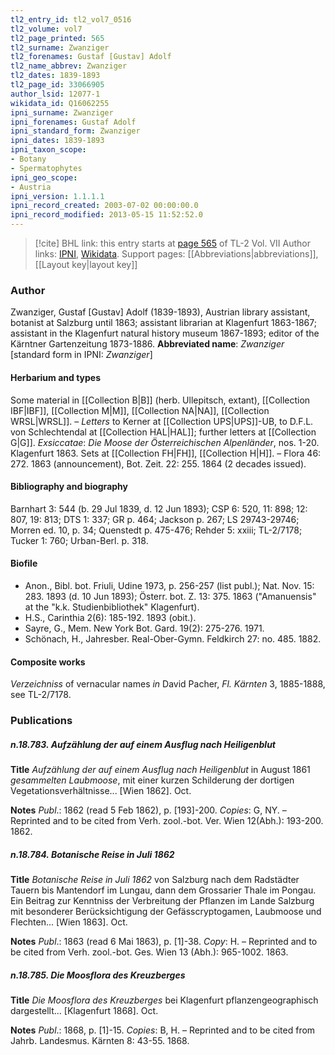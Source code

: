 ```yaml
---
tl2_entry_id: tl2_vol7_0516
tl2_volume: vol7
tl2_page_printed: 565
tl2_surname: Zwanziger
tl2_forenames: Gustaf [Gustav] Adolf
tl2_name_abbrev: Zwanziger
tl2_dates: 1839-1893
tl2_page_id: 33066905
author_lsid: 12077-1
wikidata_id: Q16062255
ipni_surname: Zwanziger
ipni_forenames: Gustaf Adolf
ipni_standard_form: Zwanziger
ipni_dates: 1839-1893
ipni_taxon_scope: 
- Botany
- Spermatophytes
ipni_geo_scope: 
- Austria
ipni_version: 1.1.1.1
ipni_record_created: 2003-07-02 00:00:00.0
ipni_record_modified: 2013-05-15 11:52:52.0
---
```


> [!cite] BHL link: this entry starts at [page 565](https://www.biodiversitylibrary.org/page/33066905) of TL-2 Vol. VII
> Author links: [IPNI](https://www.ipni.org/a/12077-1), [Wikidata](https://www.wikidata.org/wiki/Q16062255). Support pages: [[Abbreviations|abbreviations]], [[Layout key|layout key]]

### Author

Zwanziger, Gustaf \[Gustav\] Adolf (1839-1893), Austrian library assistant, botanist at Salzburg until 1863; assistant librarian at Klagenfurt 1863-1867; assistant in the Klagenfurt natural history museum 1867-1893; editor of the Kärntner Gartenzeitung 1873-1886. 
**Abbreviated name**: *Zwanziger* \[standard form in IPNI: *Zwanziger*\]

#### Herbarium and types

Some material in [[Collection B|B]] (herb. Ullepitsch, extant), [[Collection IBF|IBF]], [[Collection M|M]], [[Collection NA|NA]], [[Collection WRSL|WRSL]]. – *Letters* to Kerner at [[Collection UPS|UPS]]-UB, to D.F.L. von Schlechtendal at [[Collection HAL|HAL]]; further letters at [[Collection G|G]].
*Exsiccatae*: *Die Moose der Österreichischen Alpenländer*, nos. 1-20. Klagenfurt 1863. Sets at [[Collection FH|FH]], [[Collection H|H]]. – Flora 46: 272. 1863 (announcement), Bot. Zeit. 22: 255. 1864 (2 decades issued).

#### Bibliography and biography

Barnhart 3: 544 (b. 29 Jul 1839, d. 12 Jun 1893); CSP 6: 520, 11: 898; 12: 807, 19: 813; DTS 1: 337; GR p. 464; Jackson p. 267; LS 29743-29746; Morren ed. 10, p. 34; Quenstedt p. 475-476; Rehder 5: xxiii; TL-2/7178; Tucker 1: 760; Urban-Berl. p. 318.

#### Biofile

- Anon., Bibl. bot. Friuli, Udine 1973, p. 256-257 (list publ.); Nat. Nov. 15: 283. 1893 (d. 10 Jun 1893); Österr. bot. Z. 13: 375. 1863 ("Amanuensis" at the "k.k. Studienbibliothek" Klagenfurt).
- H.S., Carinthia 2(6): 185-192. 1893 (obit.).
- Sayre, G., Mem. New York Bot. Gard. 19(2): 275-276. 1971.
- Schönach, H., Jahresber. Real-Ober-Gymn. Feldkirch 27: no. 485. 1882.

#### Composite works

*Verzeichniss* of vernacular names *in* David Pacher, *Fl. Kärnten* 3, 1885-1888, see TL-2/7178.

### Publications

##### n.18.783. Aufzählung der auf einem Ausflug nach Heiligenblut

**Title**
*Aufzählung der auf einem Ausflug nach Heiligenblut* in August 1861 *gesammelten Laubmoose*, mit einer kurzen Schilderung der dortigen Vegetationsverhältnisse... \[Wien 1862\]. Oct.

**Notes**
*Publ*.: 1862 (read 5 Feb 1862), p. \[193\]-200. *Copies*: G, NY. – Reprinted and to be cited from Verh. zool.-bot. Ver. Wien 12(Abh.): 193-200. 1862.

##### n.18.784. Botanische Reise in Juli 1862

**Title**
*Botanische Reise in Juli 1862* von Salzburg nach dem Radstädter Tauern bis Mantendorf im Lungau, dann dem Grossarier Thale im Pongau. Ein Beitrag zur Kenntniss der Verbreitung der Pflanzen im Lande Salzburg mit besonderer Berücksichtigung der Gefässcryptogamen, Laubmoose und Flechten... \[Wien 1863\]. Oct.

**Notes**
*Publ*.: 1863 (read 6 Mai 1863), p. \[1\]-38. *Copy*: H. – Reprinted and to be cited from Verh. zool.-bot. Ges. Wien 13 (Abh.): 965-1002. 1863.

##### n.18.785. Die Moosflora des Kreuzberges

**Title**
*Die Moosflora des Kreuzberges* bei Klagenfurt pflanzengeographisch dargestellt... \[Klagenfurt 1868\]. Oct.

**Notes**
*Publ*.: 1868, p. \[1\]-15. *Copies*: B, H. – Reprinted and to be cited from Jahrb. Landesmus. Kärnten 8: 43-55. 1868.

